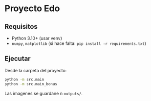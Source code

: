 # Proyecto Edo

## Requisitos
- Python 3.10+ (usar venv)
- `numpy`, `matplotlib`
  (si hace falta: `pip install -r requirements.txt`)

## Ejecutar
Desde la carpeta del proyecto:
```bash
python -m src.main       
python -m src.main_bonus
```
Las imagenes se guardane n `outputs/`.
